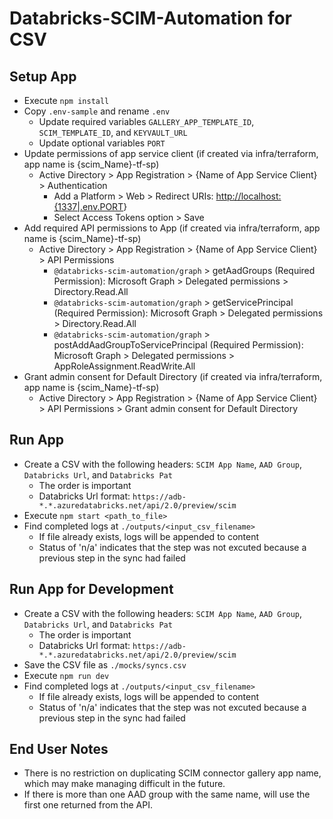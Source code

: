 # Databricks-SCIM-Automation for CSV

## Setup App

* Execute `npm install`
* Copy `.env-sample` and rename `.env`
  * Update required variables  `GALLERY_APP_TEMPLATE_ID`, `SCIM_TEMPLATE_ID`, and `KEYVAULT_URL`
  * Update optional variables `PORT`
* Update permissions of app service client (if created via infra/terraform, app name is {scim_Name}-tf-sp)
  * Active Directory > App Registration > {Name of App Service Client} > Authentication
    * Add a Platform > Web > Redirect URIs: <http://localhost:{1337|.env.PORT>}
    * Select Access Tokens option > Save
* Add required API permissions to App (if created via infra/terraform, app name is {scim_Name}-tf-sp)
  * Active Directory > App Registration > {Name of App Service Client} > API Permissions
    * `@databricks-scim-automation/graph` > getAadGroups (Required Permission): Microsoft Graph > Delegated permissions > Directory.Read.All
    * `@databricks-scim-automation/graph` > getServicePrincipal (Required Permission): Microsoft Graph > Delegated permissions > Directory.Read.All
    * `@databricks-scim-automation/graph` > postAddAadGroupToServicePrincipal (Required Permission): Microsoft Graph > Delegated permissions > AppRoleAssignment.ReadWrite.All
* Grant admin consent for Default Directory (if created via infra/terraform, app name is {scim_Name}-tf-sp)
  * Active Directory > App Registration > {Name of App Service Client} > API Permissions > Grant admin consent for Default Directory

## Run App

* Create a CSV with the following headers: `SCIM App Name`, `AAD Group`, `Databricks Url`, and `Databricks Pat`
  * The order is important
  * Databricks Url format: `https://adb-*.*.azuredatabricks.net/api/2.0/preview/scim`
* Execute `npm start <path_to_file>`
* Find completed logs at `./outputs/<input_csv_filename>`
  * If file already exists, logs will be appended to content
  * Status of 'n/a' indicates that the step was not excuted because a previous step in the sync had failed

## Run App for Development

* Create a CSV with the following headers: `SCIM App Name`, `AAD Group`, `Databricks Url`, and `Databricks Pat`
  * The order is important
  * Databricks Url format: `https://adb-*.*.azuredatabricks.net/api/2.0/preview/scim`
* Save the CSV file as `./mocks/syncs.csv`
* Execute `npm run dev`
* Find completed logs at `./outputs/<input_csv_filename>`
  * If file already exists, logs will be appended to content
  * Status of 'n/a' indicates that the step was not excuted because a previous step in the sync had failed

## End User Notes

* There is no restriction on duplicating SCIM connector gallery app name, which may make managing difficult in the future.
* If there is more than one AAD group with the same name, will use the first one returned from the API.
